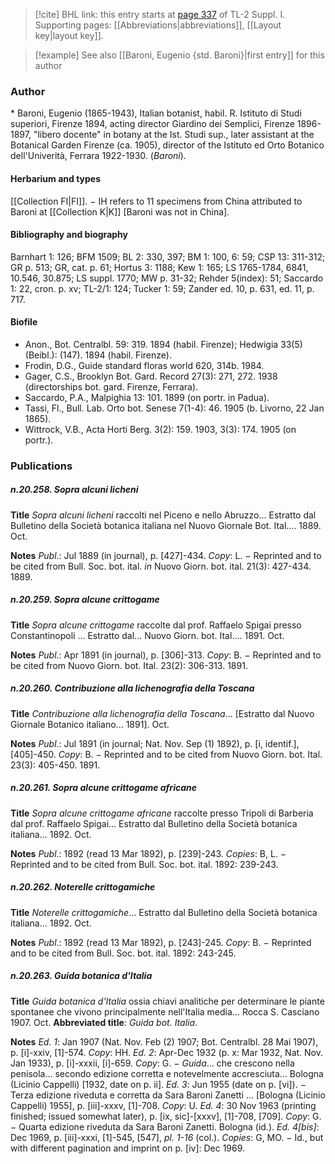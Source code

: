 > [!cite] BHL link: this entry starts at [page 337](https://www.biodiversitylibrary.org/item/103858#page/349/mode/1up) of TL-2 Suppl. I.
> Supporting pages: [[Abbreviations|abbreviations]], [[Layout key|layout key]].

> [!example] See also [[Baroni, Eugenio {std. Baroni}|first entry]] for this author

### Author

\* Baroni, Eugenio (1865-1943), Italian botanist, habil. R. Istituto di Studi superiori, Firenze 1894, acting director Giardino dei Semplici, Firenze 1896-1897, "libero docente" in botany at the Ist. Studi sup., later assistant at the Botanical Garden Firenze (ca. 1905), director of the Istituto ed Orto Botanico dell'Univerità, Ferrara 1922-1930. (*Baroni*).

#### Herbarium and types

[[Collection FI|FI]]. − IH refers to 11 specimens from China attributed to Baroni at [[Collection K|K]] \[Baroni was not in China\].

#### Bibliography and biography

Barnhart 1: 126; BFM 1509; BL 2: 330, 397; BM 1: 100, 6: 59; CSP 13: 311-312; GR p. 513; GR, cat. p. 61; Hortus 3: 1188; Kew 1: 165; LS 1765-1784, 6841, 10.546, 30.875; LS suppl. 1770; MW p. 31-32; Rehder 5(index): 51; Saccardo 1: 22, cron. p. xv; TL-2/1: 124; Tucker 1: 59; Zander ed. 10, p. 631, ed. 11, p. 717.

#### Biofile

- Anon., Bot. Centralbl. 59: 319. 1894 (habil. Firenze); Hedwigia 33(5) (Beibl.): (147). 1894 (habil. Firenze).
- Frodin, D.G., Guide standard floras world 620, 314b. 1984.
- Gager, C.S., Brooklyn Bot. Gard. Record 27(3): 271, 272. 1938 (directorships bot. gard. Firenze, Ferrara).
- Saccardo, P.A., Malpighia 13: 101. 1899 (on portr. in Padua).
- Tassi, Fl., Bull. Lab. Orto bot. Senese 7(1-4): 46. 1905 (b. Livorno, 22 Jan 1865).
- Wittrock, V.B., Acta Horti Berg. 3(2): 159. 1903, 3(3): 174. 1905 (on portr.).

### Publications

##### n.20.258. Sopra alcuni licheni

**Title**
*Sopra alcuni licheni* raccolti nel Piceno e nello Abruzzo... Estratto dal Bulletino della Società botanica italiana nel Nuovo Giornale Bot. Ital.... 1889. Oct.

**Notes**
*Publ*.: Jul 1889 (in journal), p. \[427\]-434. *Copy*: L. − Reprinted and to be cited from Bull. Soc. bot. ital. *in* Nuovo Giorn. bot. ital. 21(3): 427-434. 1889.

##### n.20.259. Sopra alcune crittogame

**Title**
*Sopra alcune crittogame* raccolte dal prof. Raffaelo Spigai presso Constantinopoli ... Estratto dal... Nuovo Giorn. bot. Ital.... 1891. Oct.

**Notes**
*Publ*.: Apr 1891 (in journal), p. \[306\]-313. *Copy*: B. − Reprinted and to be cited from Nuovo Giorn. bot. Ital. 23(2): 306-313. 1891.

##### n.20.260. Contribuzione alla lichenografia della Toscana

**Title**
*Contribuzione alla lichenografia della Toscana*... \[Estratto dal Nuovo Giornale Botanico italiano... 1891\]. Oct.

**Notes**
*Publ*.: Jul 1891 (in journal; Nat. Nov. Sep (1) 1892), p. \[i, identif.\], \[405\]-450. *Copy*: B. − Reprinted and to be cited from Nuovo Giorn. bot. Ital. 23(3): 405-450. 1891.

##### n.20.261. Sopra alcune crittogame africane

**Title**
*Sopra alcune crittogame africane* raccolte presso Tripoli di Barberia dal prof. Raffaelo Spigai... Estratto dal Bulletino della Società botanica italiana... 1892. Oct.

**Notes**
*Publ*.: 1892 (read 13 Mar 1892), p. \[239\]-243. *Copies*: B, L. − Reprinted and to be cited from Bull. Soc. bot. ital. 1892: 239-243.

##### n.20.262. Noterelle crittogamiche

**Title**
*Noterelle crittogamiche*... Estratto dal Bulletino della Società botanica italiana... 1892. Oct.

**Notes**
*Publ*.: 1892 (read 13 Mar 1892), p. \[243\]-245. *Copy*: B. − Reprinted and to be cited from Bull. Soc. bot. ital. 1892: 243-245.

##### n.20.263. Guida botanica d'Italia

**Title**
*Guida botanica d'Italia* ossia chiavi analitiche per determinare le piante spontanee che vivono principalmente nell'Italia media... Rocca S. Casciano 1907. Oct.
**Abbreviated title**: *Guida bot. Italia*.

**Notes**
*Ed. 1*: Jan 1907 (Nat. Nov. Feb (2) 1907; Bot. Centralbl. 28 Mai 1907), p. \[i\]-xxiv, \[1\]-574.
*Copy*: HH.
*Ed. 2*: Apr-Dec 1932 (p. x: Mar 1932, Nat. Nov. Jan 1933), p. \[i\]-xxxii, \[i\]-659. *Copy*: G. − *Guida*... che crescono nella penisola... secondo edizione corretta e notevelmente accresciuta... Bologna (Licinio Cappelli) \[1932, date on p. ii\].
*Ed. 3*: Jun 1955 (date on p. \[vi\]). − Terza edizione riveduta e corretta da Sara Baroni Zanetti ... \[Bologna (Licinio Cappelli) 1955\], p. \[iii\]-xxxv, \[1\]-708. *Copy*: U.
*Ed. 4*: 30 Nov 1963 (printing finished; issued somewhat later), p. \[ix, sic\]-\[xxxv\], \[1\]-708, \[709\]. *Copy*: G. − Quarta edizione riveduta da Sara Baroni Zanetti. Bologna (id.).
*Ed. 4\[bis\]*: Dec 1969, p. \[iii\]-xxxi, \[1\]-545, \[547\], *pl. 1-16* (col.). *Copies*: G, MO. − Id., but with different pagination and imprint on p. \[iv\]: Dec 1969.

